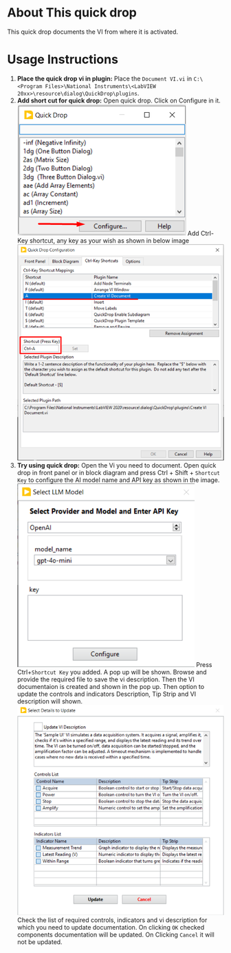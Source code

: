# About This quick drop
This quick drop documents the VI from where it is activated.

# Usage Instructions
1. **Place the quick drop vi in plugin:** Place the `Document VI.vi` in `C:\<Program Files>\National Instruments\<LabVIEW 20xx>\resource\dialog\QuickDrop\plugins`.
2. **Add short cut for quick drop:** Open quick drop. Click on Configure in it.
![alt text](image.png)
Add Ctrl-Key shortcut, any key as your wish as shown in below image
![alt text](image-1.png)
3. **Try using quick drop:** Open the Vi you need to document. Open quick drop in front panel or in block diagram and press Ctrl + Shift + `Shortcut Key` to configure the AI model name and API key as shown in the image.
 ![alt text](image-2.png)
 Press Ctrl+`Shortcut Key` you added. 
 A pop up will be shown. Browse and provide the required file to save the vi description.
 Then the VI documentaion is created and shown in the pop up. Then option to update the controls and indicators Description, Tip Strip and VI description will shown.
 ![alt text](image-3.png) 
 Check the list of required controls, indicators and vi description for which you need to update documentation.
 On clicking `OK` checked components documentation will be updated. On Clicking `Cancel` it will not be updated.
